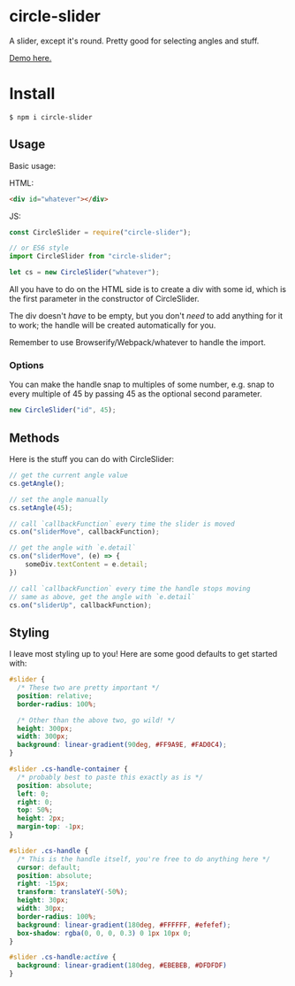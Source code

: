 # circle-slider
A slider, except it's round.
Pretty good for selecting angles and stuff.

[Demo here.](https://willwull.github.io/circle-slider/)

# Install
```
$ npm i circle-slider
```

## Usage
Basic usage:

HTML:
``` html
<div id="whatever"></div>
```

JS:
``` js
const CircleSlider = require("circle-slider");

// or ES6 style
import CircleSlider from "circle-slider";

let cs = new CircleSlider("whatever");
```

All you have to do on the HTML side is to create a div with some id, which is the first parameter in the constructor of CircleSlider.

The div doesn't *have* to be empty, but you don't *need* to add anything for it to work; the handle will be created automatically for you.

Remember to use Browserify/Webpack/whatever to handle the import.

### Options
You can make the handle snap to multiples of some number, e.g. snap to every multiple of 45 by passing 45 as the optional second parameter.
``` js
new CircleSlider("id", 45);
```

## Methods
Here is the stuff you can do with CircleSlider:

``` js
// get the current angle value
cs.getAngle();

// set the angle manually
cs.setAngle(45);

// call `callbackFunction` every time the slider is moved
cs.on("sliderMove", callbackFunction);

// get the angle with `e.detail`
cs.on("sliderMove", (e) => {
    someDiv.textContent = e.detail;
})

// call `callbackFunction` every time the handle stops moving
// same as above, get the angle with `e.detail`
cs.on("sliderUp", callbackFunction);
```

## Styling
I leave most styling up to you! Here are some good defaults to get started with:

``` css
#slider {
  /* These two are pretty important */
  position: relative;
  border-radius: 100%;

  /* Other than the above two, go wild! */
  height: 300px;
  width: 300px;
  background: linear-gradient(90deg, #FF9A9E, #FAD0C4);
}

#slider .cs-handle-container {
  /* probably best to paste this exactly as is */
  position: absolute;
  left: 0;
  right: 0;
  top: 50%;
  height: 2px;
  margin-top: -1px;
}

#slider .cs-handle {
  /* This is the handle itself, you're free to do anything here */
  cursor: default;
  position: absolute;
  right: -15px;
  transform: translateY(-50%);
  height: 30px;
  width: 30px;
  border-radius: 100%;
  background: linear-gradient(180deg, #FFFFFF, #efefef);
  box-shadow: rgba(0, 0, 0, 0.3) 0 1px 10px 0;
}

#slider .cs-handle:active {
  background: linear-gradient(180deg, #EBEBEB, #DFDFDF)
}
```
